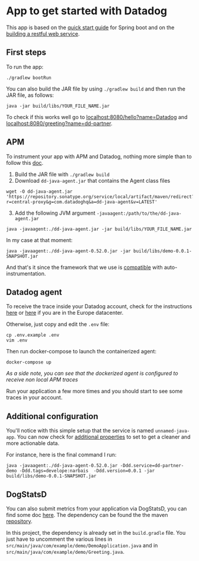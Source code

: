 # App to get started with Datadog

This app is based on the [quick start guide](https://spring.io/quickstart) for Spring boot and on the [building a restful web service](https://spring.io/guides/gs/actuator-service/).

## First steps

To run the app:

```
./gradlew bootRun
```

You can also build the JAR file by using `./gradlew build` and then run the JAR file, as follows:

```
java -jar build/libs/YOUR_FILE_NAME.jar
```

To check if this works well go to [localhost:8080/hello?name=Datadog](http://localhost:8080/hello?name=Datadog) and [localhost:8080/greeting?name=dd-partner](http://localhost:8080/greeting?name=dd-partner).

## APM

To instrument your app with APM and Datadog, nothing more simple than to follow this [doc](https://docs.datadoghq.com/tracing/setup/java/).

1. Build the JAR file with `./gradlew build`
2. Download `dd-java-agent.jar` that contains the Agent class files

```
wget -O dd-java-agent.jar 'https://repository.sonatype.org/service/local/artifact/maven/redirect?r=central-proxy&g=com.datadoghq&a=dd-java-agent&v=LATEST'
```

3. Add the following JVM argument `-javaagent:/path/to/the/dd-java-agent.jar`

```
java -javaagent:./dd-java-agent.jar -jar build/libs/YOUR_FILE_NAME.jar
```

In my case at that moment:

```
java -javaagent:./dd-java-agent-0.52.0.jar -jar build/libs/demo-0.0.1-SNAPSHOT.jar
```

And that's it since the framework that we use is [compatible](https://docs.datadoghq.com/tracing/setup/java/#compatibility) with auto-instrumentation.

## Datadog agent

To receive the trace inside your Datadog account, check for the instructions [here](https://app.datadoghq.com/account/settings#agent) or [here](https://app.datadoghq.eu/account/settings#agent) if you are in the Europe datacenter.

Otherwise, just copy and edit the `.env` file:

```
cp .env.example .env
vim .env
```

Then run docker-compose to launch the containerized agent:

```
docker-compose up
```

*As a side note, you can see that the dockerized agent is configured to receive non local APM traces*

Run your application a few more times and you should start to see some traces in your account.

## Additional configuration

You'll notice with this simple setup that the service is named `unnamed-java-app`. You can now check for [additional properties](https://docs.datadoghq.com/tracing/setup/java/#configuration) to set to get a cleaner and more actionable data.

For instance, here is the final command I run:
```
java -javaagent:./dd-java-agent-0.52.0.jar -Ddd.service=dd-partner-demo -Ddd.tags=develope:narbais	-Ddd.version=0.0.1 -jar build/libs/demo-0.0.1-SNAPSHOT.jar
```

## DogStatsD

You can also submit metrics from your application via DogStatsD, you can find some doc [here](https://docs.datadoghq.com/developers/dogstatsd/?tab=java). The dependency can be found the the maven [repository](https://mvnrepository.com/artifact/com.datadoghq/java-dogstatsd-client).

In this project, the dependency is already set in the `build.gradle` file. You just have to uncomment the various lines in `src/main/java/com/example/demo/DemoApplication.java` and in `src/main/java/com/example/demo/Greeting.java`.

